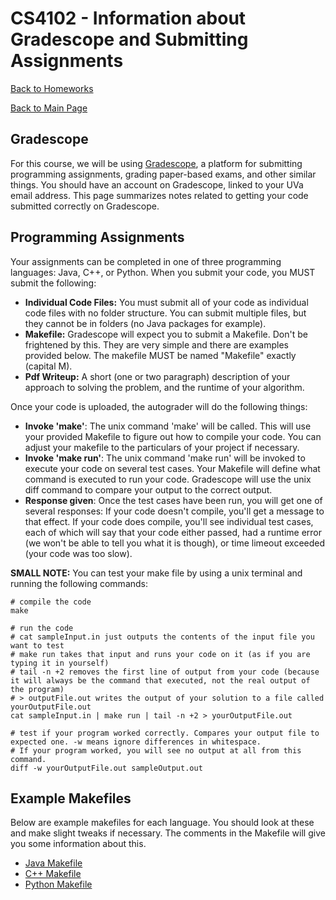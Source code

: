 CS4102 - Information about Gradescope and Submitting Assignments
===============================

[Back to Homeworks](./index.html)

[Back to Main Page](../index.html)

<a name="introduction"></a>Gradescope
---------------------------------------

For this course, we will be using [Gradescope](https://gradescope.com), a platform for submitting programming assignments, grading paper-based exams, and other similar things. You should have an account on Gradescope, linked to your UVa email address. This page summarizes notes related to getting your code submitted correctly on Gradescope.

<a name="introduction"></a>Programming Assignments
---------------------------------------

Your assignments can be completed in one of three programming languages: Java, C++, or Python. When you submit your code, you MUST submit the following:

- **Individual Code Files:** You must submit all of your code as individual code files with no folder structure. You can submit multiple files, but they cannot be in folders (no Java packages for example).
- **Makefile:** Gradescope will expect you to submit a Makefile. Don't be frightened by this. They are very simple and there are examples provided below. The makefile MUST be named "Makefile" exactly (capital M). 
- **Pdf Writeup:** A short (one or two paragraph) description of your approach to solving the problem, and the runtime of your algorithm.

Once your code is uploaded, the autograder will do the following things:

- **Invoke 'make'**: The unix command 'make' will be called. This will use your provided Makefile to figure out how to compile your code. You can adjust your makefile to the particulars of your project if necessary.
- **Invoke 'make run'**: The unix command 'make run' will be invoked to execute your code on several test cases. Your Makefile will define what command is executed to run your code. Gradescope will use the unix diff command to compare your output to the correct output.
- **Response given**: Once the test cases have been run, you will get one of several responses: If your code doesn't compile, you'll get a message to that effect. If your code does compile, you'll see individual test cases, each of which will say that your code either passed, had a runtime error (we won't be able to tell you what it is though), or time limeout exceeded (your code was too slow). 

**SMALL NOTE:** You can test your make file by using a unix terminal and running the following commands:

```
# compile the code
make

# run the code
# cat sampleInput.in just outputs the contents of the input file you want to test
# make run takes that input and runs your code on it (as if you are typing it in yourself)
# tail -n +2 removes the first line of output from your code (because it will always be the command that executed, not the real output of the program)
# > outputFile.out writes the output of your solution to a file called yourOutputFile.out
cat sampleInput.in | make run | tail -n +2 > yourOutputFile.out

# test if your program worked correctly. Compares your output file to expected one. -w means ignore differences in whitespace.
# If your program worked, you will see no output at all from this command.
diff -w yourOutputFile.out sampleOutput.out
```

<a name="introduction"></a>Example Makefiles
---------------------------------------

Below are example makefiles for each language. You should look at these and make slight tweaks if necessary. The comments in the Makefile will give you some information about this.

- [Java Makefile](./makefiles/java/Makefile)
- [C++ Makefile](./makefiles/cpp/Makefile)
- [Python Makefile](./makefiles/python/Makefile)
